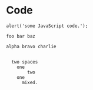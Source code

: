 <h1>Code</h1>
<pre><code class="language-js">alert('some JavaScript code.');
</code></pre>
<pre><code>foo bar baz
</code></pre>
<pre><code>alpha bravo charlie
</code></pre>
<pre><code class="language-empty"></code></pre>
<pre><code class="language-tabs">  two spaces
	one
		two
	one
	  mixed.
</code></pre>
